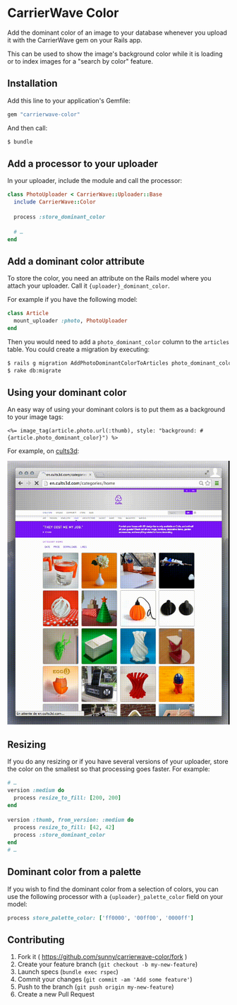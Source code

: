 CarrierWave Color
=================

Add the dominant color of an image to your database whenever you upload it
with the CarrierWave gem on your Rails app.

This can be used to show the image's background color while it is loading
or to index images for a "search by color" feature.

Installation
------------

Add this line to your application's Gemfile:

```ruby
gem "carrierwave-color"
```

And then call:

```sh
$ bundle
```

Add a processor to your uploader
--------------------------------

In your uploader, include the module and call the processor:

```ruby
class PhotoUploader < CarrierWave::Uploader::Base
  include CarrierWave::Color

  process :store_dominant_color

  # …
end
```

Add a dominant color attribute
------------------------------

To store the color, you need an attribute on the Rails model where you attach
your uploader. Call it `{uploader}_dominant_color`.

For example if you have the following model:

```ruby
class Article
  mount_uploader :photo, PhotoUploader
end
```

Then you would need to add a `photo_dominant_color` column to the `articles`
table. You could create a migration by executing:

```sh
$ rails g migration AddPhotoDominantColorToArticles photo_dominant_color
$ rake db:migrate
```

Using your dominant color
-------------------------

An easy way of using your dominant colors is to put them as a background to your
image tags:

```erb
<%= image_tag(article.photo.url(:thumb), style: "background: #{article.photo_dominant_color}") %>
```

For example, on [cults3d](http://cults3d.com):

![Cults 3D Animated Screenshot with dominant colors during image load](doc/example-cults3d.gif)

Resizing
--------

If you do any resizing or if you have several versions of your uploader,
store the color on the smallest so that processing goes faster. For example:

```ruby
# …
version :medium do
  process resize_to_fill: [200, 200]
end

version :thumb, from_version: :medium do
  process resize_to_fill: [42, 42]
  process :store_dominant_color
end
# …
```

Dominant color from a palette
-----------------------------

If you wish to find the dominant color from a selection of colors, you can use
the following processor with a `{uploader}_palette_color` field on your model:

```rb
process store_palette_color: ['ff0000', '00ff00', '0000ff']
```


Contributing
------------

1. Fork it ( https://github.com/sunny/carrierwave-color/fork )
2. Create your feature branch (`git checkout -b my-new-feature`)
4. Launch specs (`bundle exec rspec`)
4. Commit your changes (`git commit -am 'Add some feature'`)
5. Push to the branch (`git push origin my-new-feature`)
6. Create a new Pull Request
